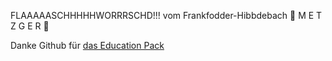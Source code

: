 FLAAAAASCHHHHHWORRRSCHD!!! vom Frankfodder-Hibbdebach 🐽 M E T Z G E R 🐽

Danke Github für [das Education Pack](https://education.github.com/pack)
